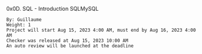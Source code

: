 0x0D. SQL - Introduction
SQLMySQL

    By: Guillaume
    Weight: 1
    Project will start Aug 15, 2023 4:00 AM, must end by Aug 16, 2023 4:00 AM
    Checker was released at Aug 15, 2023 10:00 AM
    An auto review will be launched at the deadline
